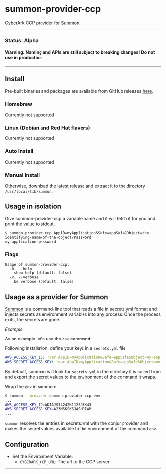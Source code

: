 # summon-provider-ccp
CyberArk CCP provider for [Summon](https://github.com/cyberark/summon).

---

### **Status**: Alpha

#### **Warning: Naming and APIs are still subject to breaking changes! Do not use in production**

---
## Install

Pre-built binaries and packages are available from GitHub releases
[here](https://github.com/AndrewCopeland/summon-provider-ccp/releases).

### Homebrew

Currently not supported

### Linux (Debian and Red Hat flavors)

Currently not supported

### Auto Install

Currently not supported


### Manual Install
Otherwise, download the [latest release](https://github.com/AndrewCopeland/summon-provider-ccp/releases) and extract it to the directory `/usr/local/lib/summon`.

## Usage in isolation

Give summon-provider-ccp a variable name and it will fetch it for you and print the value to stdout.

```sh-session
$ summon-provider-ccp AppID=myApplication&Safe=appSafe&Object=the-identifying-name-of-the-object/Password
my-application-password
```

### Flags

```
Usage of summon-provider-ccp:
  -h, --help
	show help (default: false)
  -v, --verbose
	be verbose (default: false)
```

## Usage as a provider for Summon

[Summon](https://github.com/cyberark/summon/) is a command-line tool that reads a file in secrets.yml format and injects secrets as environment variables into any process. Once the process exits, the secrets are gone.

*Example*

As an example let's use the `env` command:

Following installation, define your keys in a `secrets.yml` file

```yml
AWS_ACCESS_KEY_ID: !var AppID=myApplication&Safe=appSafe&Object=my-app-aws-access-key/AWSAccessKeyID
AWS_SECRET_ACCESS_KEY: !var AppID=myApplication&Safe=appSafe&Object=my-app-aws-access-key/Content
```

By default, summon will look for `secrets.yml` in the directory it is called from and export the secret values to the environment of the command it wraps.

Wrap the `env` in summon:

```sh
$ summon --provider summon-provider-ccp env
...
AWS_ACCESS_KEY_ID=AKIAJS34242K1123J3K43
AWS_SECRET_ACCESS_KEY=A23MSKSKSJASHDIWM
...
```

`summon` resolves the entries in secrets.yml with the conjur provider and makes the secret values available to the environment of the command `env`.

## Configuration

* Set the Environment Variable:
  * `CYBERARK_CCP_URL`: The url to the CCP server

---
